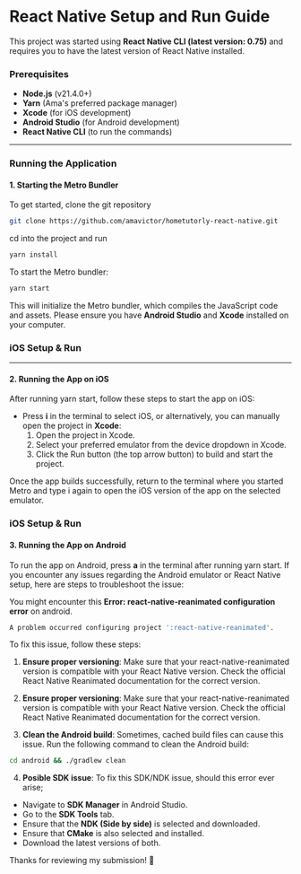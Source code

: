 # React Native Setup and Run Guide

This project was started using **React Native CLI (latest version: 0.75)** and requires you to have the latest version of React Native installed.

### Prerequisites
- **Node.js** (v21.4.0+)
- **Yarn** (Ama's preferred package manager)
- **Xcode** (for iOS development)
- **Android Studio** (for Android development)
- **React Native CLI** (to run the commands)

---

### Running the Application

#### 1. Starting the Metro Bundler
To get started, clone the git repository
```bash
git clone https://github.com/amavictor/hometutorly-react-native.git
```
cd into the project and run 

```bash
yarn install
```


To start the Metro bundler:
```bash
yarn start
```

This will initialize the Metro bundler, which compiles the JavaScript code and assets. Please ensure you have **Android Studio** and **Xcode** installed on your computer.

### iOS Setup & Run
---
#### 2. Running the App on iOS

After running yarn start, follow these steps to start the app on iOS:
- Press **i** in the terminal to select iOS, or alternatively, you can manually open the project in **Xcode**:
  1. Open the project in Xcode.
  2. Select your preferred emulator from the device dropdown in Xcode.
  3. Click the Run button (the top arrow button) to build and start the project.

Once the app builds successfully, return to the terminal where you started Metro and type i again to open the iOS version of the app on the selected emulator.

### iOS Setup & Run

#### 3. Running the App on Android
To run the app on Android, press **a** in the terminal after running yarn start.
If you encounter any issues regarding the Android emulator or React Native setup, here are steps to troubleshoot the issue:

You might encounter this **Error: react-native-reanimated configuration error** on android.

```bash
A problem occurred configuring project ':react-native-reanimated'.
```

To fix this issue, follow these steps:

 1. **Ensure proper versioning**: Make sure that your react-native-reanimated version is compatible with your React Native version. Check the official React Native Reanimated documentation for the correct version.

 2. **Ensure proper versioning**: Make sure that your react-native-reanimated version is compatible with your React Native version. Check the official React Native Reanimated documentation for the correct version.

 3. **Clean the Android build**: Sometimes, cached build files can cause this issue. Run the following command to clean the Android build:
```bash
cd android && ./gradlew clean
```
 4. **Posible SDK issue**: To fix this SDK/NDK issue, should this error ever arise;

- Navigate to **SDK Manager** in Android Studio.
- Go to the **SDK Tools** tab.
- Ensure that the **NDK (Side by side)** is selected and downloaded. 
- Ensure that **CMake** is also selected and installed.
- Download the latest versions of both.


Thanks for reviewing my submission! 🎉